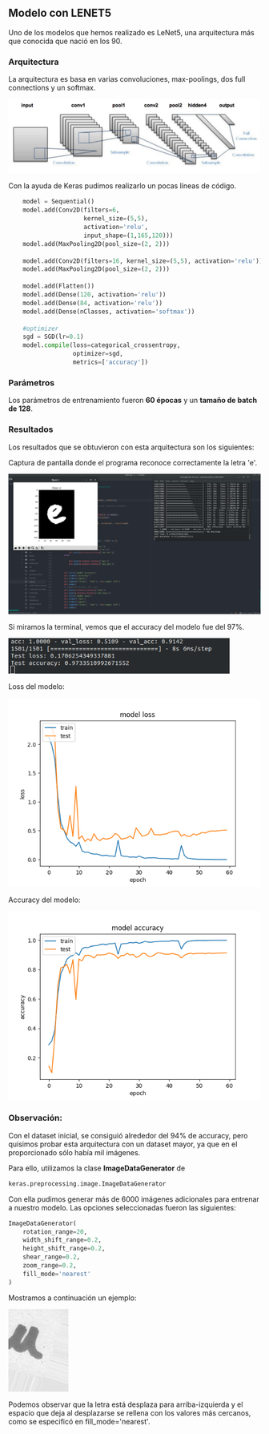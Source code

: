 ## Modelo con LENET5

Uno de los modelos que hemos realizado es LeNet5, una arquitectura más que conocida que nació en los 90.

### Arquitectura

La arquitectura es basa en varias convoluciones, max-poolings, dos full connections y un softmax.

![arquitectura lenet5](/images/lenet5.png)

Con la ayuda de Keras pudimos realizarlo un pocas líneas de código.

```python
    model = Sequential()
    model.add(Conv2D(filters=6, 
                     kernel_size=(5,5), 
                     activation='relu', 
                     input_shape=(1,165,120)))
    model.add(MaxPooling2D(pool_size=(2, 2)))

    model.add(Conv2D(filters=16, kernel_size=(5,5), activation='relu'))
    model.add(MaxPooling2D(pool_size=(2, 2)))

    model.add(Flatten())
    model.add(Dense(120, activation='relu'))
    model.add(Dense(84, activation='relu'))
    model.add(Dense(nClasses, activation='softmax'))

    #optimizer
    sgd = SGD(lr=0.1)
    model.compile(loss=categorical_crossentropy, 
                  optimizer=sgd, 
                  metrics=['accuracy'])

```
### Parámetros

Los parámetros de entrenamiento fueron **60 épocas** y un **tamaño de batch de 128**.



### Resultados

Los resultados que se obtuvieron con esta arquitectura son los siguientes:

Captura de pantalla donde el programa reconoce correctamente la letra 'e'.

![97%](/images/97.png)



Si miramos la terminal, vemos que el accuracy del modelo fue del 97%.

![zoom](/images/zoom-accuracy97.png)



Loss del modelo:

![loss](/images/97_loss.png)

Accuracy del modelo:

![accuracy](/images/97_accuracy.png)



### Observación:

Con el dataset inicial, se consiguió alrededor del 94% de accuracy, pero quisimos probar esta arquitectura con un dataset mayor, ya que en el proporcionado sólo había mil imágenes.

Para ello, utilizamos la clase **ImageDataGenerator** de

```python
keras.preprocessing.image.ImageDataGenerator
```

Con ella pudimos generar más de 6000 imágenes adicionales para entrenar a nuestro modelo. Las opciones seleccionadas fueron las siguientes:

```python
ImageDataGenerator(
    rotation_range=20,
    width_shift_range=0.2,
    height_shift_range=0.2,
    shear_range=0.2,
    zoom_range=0.2,
    fill_mode='nearest'
)
```

Mostramos a continuación un ejemplo:

![letra u](/images/u-lenet5.png)

Podemos observar que la letra está desplaza para arriba-izquierda y el espacio que deja al desplazarse se rellena con los valores más cercanos, como se especificó en fill_mode='nearest'.



